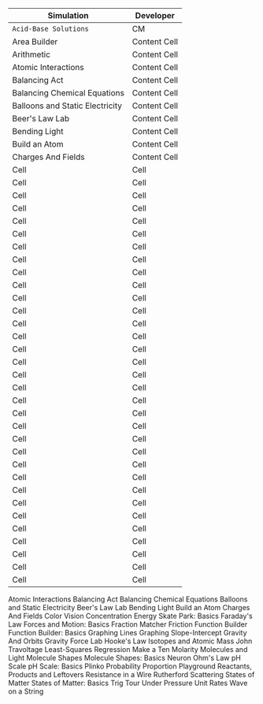 | Simulation  | Developer |
| ------------- | ------------- |
| `Acid-Base Solutions` | CM |
| Area Builder | Content Cell  |
| Arithmetic  | Content Cell  |
| Atomic Interactions  | Content Cell  |
| Balancing Act  | Content Cell  |
| Balancing Chemical Equations  | Content Cell  |
| Balloons and Static Electricity  | Content Cell  |
| Beer's Law Lab  | Content Cell  |
| Bending Light  | Content Cell  |
| Build an Atom  | Content Cell  |
| Charges And Fields | Content Cell  |
| Cell |  Cell  |
| Cell |  Cell  |
| Cell |  Cell  |
| Cell |  Cell  |
| Cell |  Cell  |
| Cell |  Cell  |
| Cell |  Cell  |
| Cell |  Cell  |
| Cell |  Cell  |
| Cell |  Cell  |
| Cell |  Cell  |
| Cell |  Cell  |
| Cell |  Cell  |
| Cell |  Cell  |
| Cell |  Cell  |
| Cell |  Cell  |
| Cell |  Cell  |
| Cell |  Cell  |
| Cell |  Cell  |
| Cell |  Cell  |
| Cell |  Cell  |
| Cell |  Cell  |
| Cell |  Cell  |
| Cell |  Cell  |
| Cell |  Cell  |
| Cell |  Cell  |
| Cell |  Cell  |
| Cell |  Cell  |
| Cell |  Cell  |
| Cell |  Cell  |
| Cell |  Cell  |
| Cell |  Cell  |
| Cell |  Cell  |



Atomic Interactions
Balancing Act
Balancing Chemical Equations
Balloons and Static Electricity
Beer's Law Lab
Bending Light
Build an Atom
Charges And Fields
Color Vision
Concentration
Energy Skate Park: Basics
Faraday's Law
Forces and Motion: Basics
Fraction Matcher
Friction
Function Builder
Function Builder: Basics
Graphing Lines
Graphing Slope-Intercept
Gravity And Orbits
Gravity Force Lab
Hooke's Law
Isotopes and Atomic Mass
John Travoltage
Least-Squares Regression
Make a Ten
Molarity
Molecules and Light
Molecule Shapes
Molecule Shapes: Basics
Neuron
Ohm's Law
pH Scale
pH Scale: Basics
Plinko Probability
Proportion Playground
Reactants, Products and Leftovers
Resistance in a Wire
Rutherford Scattering
States of Matter
States of Matter: Basics
Trig Tour
Under Pressure
Unit Rates
Wave on a String
